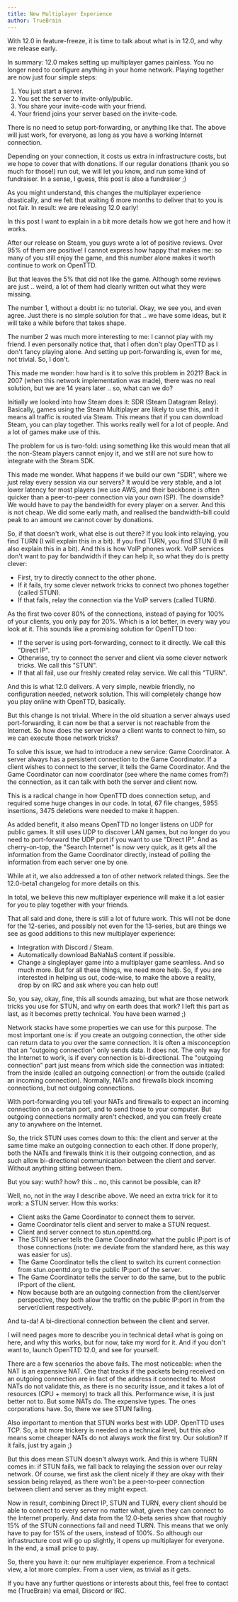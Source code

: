 ```yaml
---
title: New Multiplayer Experience
author: TrueBrain
---
```


With 12.0 in feature-freeze, it is time to talk about what is in 12.0, and why we release early.

In summary: 12.0 makes setting up multiplayer games painless.
You no longer need to configure anything in your home network.
Playing together are now just four simple steps:
1) You just start a server.
2) You set the server to invite-only/public.
3) You share your invite-code with your friend.
4) Your friend joins your server based on the invite-code.

There is no need to setup port-forwarding, or anything like that.
The above will just work, for everyone, as long as you have a working Internet connection.

Depending on your connection, it costs us extra in infrastructure costs, but we hope to cover that with donations.
If our regular donations (thank you so much for those!) run out, we will let you know, and run some kind of fundraiser.
In a sense, I guess, this post is also a fundraiser ;)

As you might understand, this changes the multiplayer experience drastically, and we felt that waiting 6 more months to deliver that to you is not fair.
In result: we are releasing 12.0 early!

In this post I want to explain in a bit more details how we got here and how it works.

<!-- more -->

After our release on Steam, you guys wrote a lot of positive reviews.
Over 95% of them are positive!
I cannot express how happy that makes me: so many of you still enjoy the game, and this number alone makes it worth continue to work on OpenTTD.

But that leaves the 5% that did not like the game.
Although some reviews are just .. weird, a lot of them had clearly written out what they were missing.

The number 1, without a doubt is: no tutorial.
Okay, we see you, and even agree.
Just there is no simple solution for that .. we have some ideas, but it will take a while before that takes shape.

The number 2 was much more interesting to me: I cannot play with my friend.
I even personally notice that, that I often don't play OpenTTD as I don't fancy playing alone.
And setting up port-forwarding is, even for me, not trivial.
So, I don't.

This made me wonder: how hard is it to solve this problem in 2021?
Back in 2007 (when this network implementation was made), there was no real solution, but we are 14 years later .. so, what can we do?

Initially we looked into how Steam does it: SDR (Steam Datagram Relay).
Basically, games using the Steam Multiplayer are likely to use this, and it means all traffic is routed via Steam.
This means that if you can download Steam, you can play together.
This works really well for a lot of people.
And a lot of games make use of this.

The problem for us is two-fold:
using something like this would mean that all the non-Steam players cannot enjoy it, and we still are not sure how to integrate with the Steam SDK.

This made me wonder.
What happens if we build our own "SDR", where we just relay every session via our servers?
It would be very stable, and a lot lower latency for most players (we use AWS, and their backbone is often quicker than a peer-to-peer connection via your own ISP).
The downside?
We would have to pay the bandwidth for every player on a server.
And this is not cheap.
We did some early math, and realised the bandwidth-bill could peak to an amount we cannot cover by donations.

So, if that doesn't work, what else is out there?
If you look into relaying, you find TURN (I will explain this in a bit).
If you find TURN, you find STUN (I will also explain this in a bit).
And this is how VoIP phones work.
VoIP services don't want to pay for bandwidth if they can help it, so what they do is pretty clever:
- First, try to directly connect to the other phone.
- If it fails, try some clever network tricks to connect two phones together (called STUN).
- If that fails, relay the connection via the VoIP servers (called TURN).

As the first two cover 80% of the connections, instead of paying for 100% of your clients, you only pay for 20%.
Which is a lot better, in every way you look at it.
This sounds like a promising solution for OpenTTD too:
- If the server is using port-forwarding, connect to it directly. We call this "Direct IP".
- Otherwise, try to connect the server and client via some clever network tricks. We call this "STUN".
- If that all fail, use our freshly created relay service. We call this "TURN".

And this is what 12.0 delivers.
A very simple, newbie friendly, no configuration needed, network solution.
This will completely change how you play online with OpenTTD, basically.

But this change is not trivial.
Where in the old situation a server always used port-forwarding, it can now be that a server is not reachable from the Internet.
So how does the server know a client wants to connect to him, so we can execute those network tricks?

To solve this issue, we had to introduce a new service: Game Coordinator.
A server always has a persistent connection to the Game Coordinator.
If a client wishes to connect to the server, it tells the Game Coordinator.
And the Game Coordinator can now coordinator (see where the name comes from?) the connection, as it can talk with both the server and client now.

This is a radical change in how OpenTTD does connection setup, and required some huge changes in our code.
In total, 67 file changes, 5955 insertions, 3475 deletions were needed to make it happen.

As added benefit, it also means OpenTTD no longer listens on UDP for public games.
It still uses UDP to discover LAN games, but no longer do you need to port-forward the UDP port if you want to use "Direct IP".
And as cherry-on-top, the "Search Internet" is now very quick, as it gets all the information from the Game Coordinator directly, instead of polling the information from each server one by one.

While at it, we also addressed a ton of other network related things.
See the 12.0-beta1 changelog for more details on this.

In total, we believe this new multiplayer experience will make it a lot easier for you to play together with your friends.

That all said and done, there is still a lot of future work.
This will not be done for the 12-series, and possibly not even for the 13-series, but are things we see as good additions to this new multiplayer experience:
- Integration with Discord / Steam.
- Automatically download BaNaNaS content if possible.
- Change a singleplayer game into a multiplayer game seamless.
And so much more.
But for all these things, we need more help.
So, if you are interested in helping us out, code-wise, to make the above a reality, drop by on IRC and ask where you can help out!

So, you say, okay, fine, this all sounds amazing, but what are those network tricks you use for STUN, and why on earth does that work?
I left this part as last, as it becomes pretty technical. You have been warned ;)

Network stacks have some properties we can use for this purpose.
The most important one is: if you create an outgoing connection, the other side can return data to you over the same connection.
It is often a misconception that an "outgoing connection" only sends data.
It does not.
The only way for the Internet to work, is if every connection is bi-directional.
The "outgoing connection" part just means from which side the connection was initiated: from the inside (called an outgoing connection) or from the outside (called an incoming connection).
Normally, NATs and firewalls block incoming connections, but not outgoing connections.

With port-forwarding you tell your NATs and firewalls to expect an incoming connection on a certain port, and to send those to your computer.
But outgoing connections normally aren't checked, and you can freely create any to anywhere on the Internet.

So, the trick STUN uses comes down to this:
the client and server at the same time make an outgoing connection to each other.
If done properly, both the NATs and firewalls think it is their outgoing connection, and as such allow bi-directional communication between the client and server.
Without anything sitting between them.

But you say: wuth? how? this .. no, this cannot be possible, can it?

Well, no, not in the way I describe above.
We need an extra trick for it to work: a STUN server.
How this works:

- Client asks the Game Coordinator to connect them to server.
- Game Coordinator tells client and server to make a STUN request.
- Client and server connect to stun.openttd.org.
- The STUN server tells the Game Coordinator what the public IP:port is of those connections (note: we deviate from the standard here, as this way was easier for us).
- The Game Coordinator tells the client to switch its current connection from stun.openttd.org to the public IP:port of the server.
- The Game Coordinator tells the server to do the same, but to the public IP:port of the client.
- Now because both are an outgoing connection from the client/server perspective, they both allow the traffic on the public IP:port in from the server/client respectively.

And ta-da! A bi-directional connection between the client and server.

I will need pages more to describe you in technical detail what is going on here, and why this works, but for now, take my word for it.
And if you don't want to, launch OpenTTD 12.0, and see for yourself.

There are a few scenarios the above fails.
The most noticeable: when the NAT is an expensive NAT.
One that tracks if the packets being received on an outgoing connection are in fact of the address it connected to.
Most NATs do not validate this, as there is no security issue, and it takes a lot of resources (CPU + memory) to track all this.
Performance wise, it is just better not to.
But some NATs do.
The expensive types.
The ones corporations have.
So, there we see STUN failing.

Also important to mention that STUN works best with UDP.
OpenTTD uses TCP.
So, a bit more trickery is needed on a technical level, but this also means some cheaper NATs do not always work the first try.
Our solution?
If it fails, just try again ;)

But this does mean STUN doesn't always work.
And this is where TURN comes in:
if STUN fails, we fall back to relaying the session over our relay network.
Of course, we first ask the client nicely if they are okay with their session being relayed, as there won't be a peer-to-peer connection between client and server as they might expect.

Now in result, combining Direct IP, STUN and TURN, every client should be able to connect to every server no matter what, given they can connect to the Internet properly.
And data from the 12.0-beta series show that roughly 15% of the STUN connections fail and need TURN.
This means that we only have to pay for 15% of the users, instead of 100%.
So although our infrastructure cost will go up slightly, it opens up multiplayer for everyone.
In the end, a small price to pay.

So, there you have it: our new multiplayer experience.
From a technical view, a lot more complex.
From a user view, as trivial as it gets.

If you have any further questions or interests about this, feel free to contact me (TrueBrain) via email, Discord or IRC.
